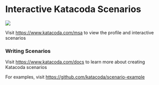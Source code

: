 # Interactive Katacoda Scenarios

[![](http://shields.katacoda.com/katacoda/msa/count.svg)](https://www.katacoda.com/msa "Get your profile on Katacoda.com")

Visit https://www.katacoda.com/msa to view the profile and interactive scenarios

### Writing Scenarios
Visit https://www.katacoda.com/docs to learn more about creating Katacoda scenarios

For examples, visit https://github.com/katacoda/scenario-example
